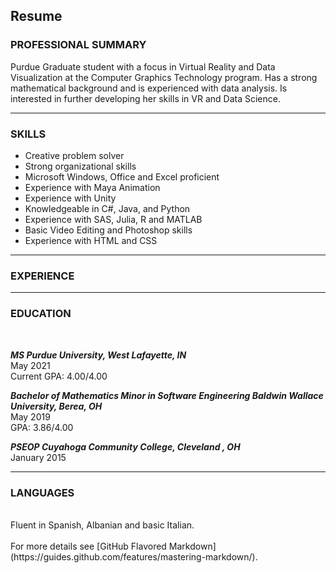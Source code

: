 ## Resume


### PROFESSIONAL SUMMARY

Purdue Graduate student with a focus in Virtual Reality and Data Visualization at the Computer Graphics Technology program. Has a strong mathematical background and is experienced with data analysis. Is interested in further developing her skills in VR and Data Science.  

---

### SKILLS

* Creative problem solver     <br />                     
* Strong organizational skills 
* Microsoft Windows, Office and Excel proficient  
* Experience with Maya Animation 
* Experience with Unity                            
* Knowledgeable in C#, Java,  and Python 
* Experience with SAS, Julia, R and MATLAB         
* Basic Video Editing and Photoshop skills 
* Experience with HTML and CSS 

---
### EXPERIENCE

---
### EDUCATION
 <br /> 
 
***MS  Purdue University, West Lafayette, IN***<br /> 
May 2021 <br /> 
Current GPA: 4.00/4.00 <br />
 
***Bachelor of Mathematics  Minor in Software Engineering Baldwin Wallace University, Berea, OH***<br /> 
May 2019 <br /> 
GPA: 3.86/4.00 <br /> 

***PSEOP  Cuyahoga Community College, Cleveland , OH***  <br /> 
January 2015 
 <br />  
 
--- 
### LANGUAGES
 <br />
Fluent in Spanish, Albanian and basic Italian. 
 <br />
 <br />
For more details see [GitHub Flavored Markdown](https://guides.github.com/features/mastering-markdown/).

